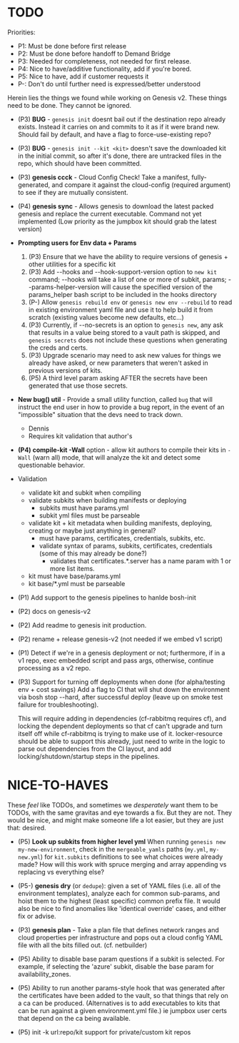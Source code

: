 TODO
====

Priorities:
* P1: Must be done before first release
* P2: Must be done before handoff to Demand Bridge
* P3: Needed for completeness, not needed for first release.
* P4: Nice to have/additive functionality, add if you're bored.
* P5: Nice to have, add if customer requests it
* P-: Don't do until further need is expressed/better understood

Herein lies the things we found while working on Genesis v2.
These things need to be done. They cannot be ignored.

- (P3) **BUG** - `genesis init` doesnt bail out if the destination repo already
  exists. Instead it carries on and commits to it as if it were brand new. Should fail
  by default, and have a flag to force-use-existing repo?

- (P3) **BUG** - `genesis init --kit <kit>` doesn't save the downloaded kit in the initial
  commit, so after it's done, there are untracked files in the repo, which should have been
  committed.

- (P3) **genesis ccck** - Cloud Config Check!  Take a manifest,
  fully-generated, and compare it against the cloud-config
  (required argument) to see if they are mutually consistent.

- (P4) **genesis sync** - Allows genesis to download the latest packed genesis and
  replace the current executable.  Command not yet implemented (Low priority
  as the jumpbox kit should grab the latest version)

- **Prompting users for Env data + Params**
  1. (P3) Ensure that we have the ability to require versions of genesis + other utilities for a specific kit
  2. (P3) Add --hooks and --hook-support-version option to `new kit` command;
     --hooks will take a list of one or more of subkit, params;
     --params-helper-version will cause the specified version of the
     params_helper bash script to be included in the hooks directory
  3. (P-) Allow `genesis rebuild env` or `genesis new env --rebuild` to read in
     existing environment yaml file and use it to help build it from scratch
     (existing values become new defaults, etc...)
  4. (P3) Currently, if --no-secrets is an option to `genesis new`, any ask that
     results in a value being stored to a vault path is skipped, and `genesis
     secrets` does not include these questions when generating the creds and
     certs.
  5. (P3) Upgrade scenario may need to ask new values for things we already have
     asked, or new parameters that weren't asked in previous versions of kits.
  6. (P5) A third level param asking AFTER the secrets have been generated that use
     those secrets.

- **New bug() util** - Provide a small utility function, called
  `bug` that will instruct the end user in how to provide a bug
  report, in the event of an "impossible" situation that the devs
  need to track down.
  - Dennis
  - Requires kit validation that author's 

- **(P4) compile-kit -Wall** option - allow kit authors to compile
  their kits in `-Wall` (warn all) mode, that will analyze the kit
  and detect some questionable behavior.

- Validation
  - validate kit and subkit when compiling
  - validate subkits when building manifests or deploying
    - subkits must have params.yml
    - subkit yml files must be parseable
  - validate kit + kit metadata when building manifests, deploying, creating
    or maybe just anything in general?
    - must have params, certificates, credentials, subkits, etc.
    - validate syntax of params, subkits, certificates, credentials
      (some of this may already be done?)
      - validates that certificates.*.server has a name param with 1 or more
        list items.
  - kit must have base/params.yml
  - kit base/\*.yml must be parseable

- (P1) Add support to the genesis pipelines to hanlde bosh-init

- (P2) docs on genesis-v2

- (P2) Add readme to genesis init production.

- (P2) rename + release genesis-v2 (not needed if we embed v1 script)

- (P1) Detect if we're in a genesis deployment or not; furthermore, if in a v1
  repo, exec embedded script and pass args, otherwise, continue processing as
  a v2 repo.

- (P3) Support for turning off deployments when done (for alpha/testing env + cost savings)
  Add a flag to CI that will shut down the environment via bosh stop --hard, after
  successful deploy (leave up on smoke test failure for troubleshooting).

  This will require adding in dependencies (cf-rabbitmq requires cf), and locking
  the dependent deployments so that cf can't upgrade and turn itself off while cf-rabbitmq
  is trying to make use of it. locker-resource should be able to support this already,
  just need to write in the logic to parse out dependencies from the CI layout, and
  add locking/shutdown/startup steps in the pipelines.

NICE-TO-HAVES
=============

These _feel_ like TODOs, and sometimes we _desperately_ want them to be
TODOs, with the same gravitas and eye towards a fix.  But they are not.
They would be nice, and might make someone life a lot easier, but they are
just that: desired.

- (P5) **Look up subkits from higher level yml**
  When running `genesis new my-new-environment`, check in the `mergeable_yamls`
  paths (`my.yml`, `my-new.yml`) for `kit.subkits` definitions to see what
  choices were already made? How will this work with spruce merging and array appending
  vs replacing vs everything else?

- (P5-) **genesis dry** (or `dedupe`): given a set of YAML files (i.e. all
  of the environment templates), analyze each for common
  sub-params, and hoist them to the highest (least specific)
  common prefix file.  It would also be nice to find anomalies
  like 'identical override' cases, and either fix or advise.

- (P3) **genesis plan** - Take a plan file that defines network ranges
  and cloud properties per infrastructure and pops out a cloud
  config YAML file with all the bits filled out. (cf. netbuilder)

- (P5) Ability to disable base param questions if a subkit is selected.  For
  example, if selecting the 'azure' subkit, disable the base param for
  availability_zones.

- (P5) Ability to run another params-style hook that was generated after the
  certificates have been added to the vault, so that things that rely on a ca
  can be produced. (Alternatives is to add executables to kits that can be run
  against a given environment.yml file.) ie jumpbox user certs that depend on 
  the ca being available.

- (P5) init -k url:repo/kit support for private/custom kit repos
